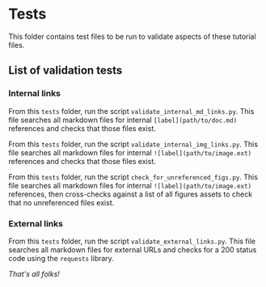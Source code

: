 # Tests

This folder contains test files to be run to validate aspects of these tutorial files.

## List of validation tests

### Internal links

From this `tests` folder, run the script `validate_internal_md_links.py`.  This file searches all markdown files for internal `[label](path/to/doc.md)` references and checks that those files exist.

From this `tests` folder, run the script `validate_internal_img_links.py`.  This file searches all markdown files for internal `![label](path/to/image.ext)` references and checks that those files exist.

From this `tests` folder, run the script `check_for_unreferenced_figs.py`. This file searches all markdown files for internal `![label](path/to/image.ext)` references, then cross-checks against a list of all figures assets to check that no unreferenced files exist.

### External links

From this `tests` folder, run the script `validate_external_links.py`.  This file searches all markdown files for external URLs and checks for a 200 status code using the `requests` library.

*That's all folks!*

